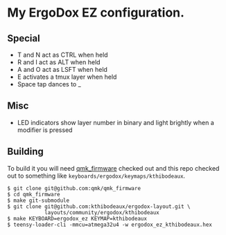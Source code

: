 # My ErgoDox EZ configuration.

## Special
* T and N act as CTRL when held
* R and I act as ALT when held
* A and O act as LSFT when held
* E activates a tmux layer when held
* Space tap dances to _

## Misc
* LED indicators show layer number in binary and light brightly when a modifier
  is pressed

## Building

To build it you will need [qmk_firmware][qmk] checked out and this repo checked
out to something like `keyboards/ergodox/keymaps/kthibodeaux`.

 [qmk]: https://github.com/jackhumbert/qmk_firmware

```
$ git clone git@github.com:qmk/qmk_firmware
$ cd qmk_firmware
$ make git-submodule
$ git clone git@github.com:kthibodeaux/ergodox-layout.git \
            layouts/community/ergodox/kthibodeaux
$ make KEYBOARD=ergodox_ez KEYMAP=kthibodeaux
$ teensy-loader-cli -mmcu=atmega32u4 -w ergodox_ez_kthibodeaux.hex
```
